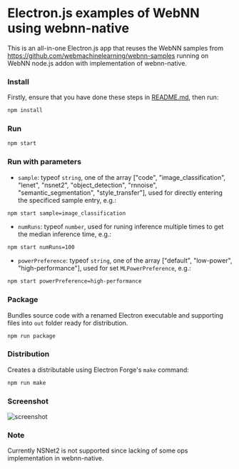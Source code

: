 # Electron.js examples of WebNN using webnn-native

This is an all-in-one Electron.js app that reuses the WebNN samples from https://github.com/webmachinelearning/webnn-samples running on WebNN node.js addon with implementation of webnn-native.

### Install

Firstly, ensure that you have done these steps in [README.md](/node/README.md), then run:
```bash
npm install
```

### Run

```bash
npm start
```

### Run with parameters

- `sample`: typeof `string`, one of the array ["code", "image_classification", "lenet", "nsnet2", "object_detection", "rnnoise", "semantic_segmentation", "style_transfer"], used for directly entering the specificed sample entry, e.g.:
```
npm start sample=image_classification
```

- `numRuns`: typeof `number`, used for runing inference multiple times to get the median inference time, e.g.:
```bash
npm start numRuns=100
```

- `powerPreference`: typeof `string`, one of the array ["default", "low-power", "high-performance"], used for set `MLPowerPreference`, e.g.:
```bash
npm start powerPreference=high-performance
```

### Package

Bundles source code with a renamed Electron executable and supporting files into `out` folder ready for distribution.

```bash
npm run package
```

### Distribution

Creates a distributable using Electron Forge's `make` command:

```bash
npm run make
```

### Screenshot

![screenshot](screenshot.png)

### Note

Currently NSNet2 is not supported since lacking of some ops implementation in webnn-native.